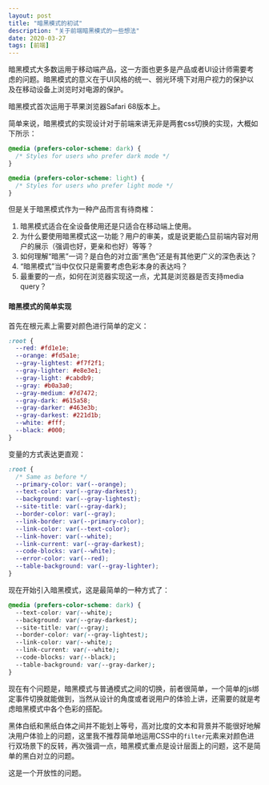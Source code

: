```yaml
---
layout: post
title: "暗黑模式的初试"
description: "关于前端暗黑模式的一些想法"
date: 2020-03-27
tags: [前端]
---
```


暗黑模式大多数运用于移动端产品，这一方面也更多是产品或者UI设计师需要考虑的问题。暗黑模式的意义在于UI风格的统一、弱光环境下对用户视力的保护以及在移动设备上浏览时对电源的保护。

暗黑模式首次运用于苹果浏览器Safari 68版本上。

<!--more-->

简单来说，暗黑模式的实现设计对于前端来讲无非是两套css切换的实现，大概如下所示：

```css
@media (prefers-color-scheme: dark) {
  /* Styles for users who prefer dark mode */
}

@media (prefers-color-scheme: light) {
  /* Styles for users who prefer light mode */
}
```

但是关于暗黑模式作为一种产品而言有待商榷：

1. 暗黑模式适合在全设备使用还是只适合在移动端上使用。
2. 为什么要使用暗黑模式这一功能？用户的审美，或是说更能凸显前端内容对用户的展示（强调也好，更亲和也好）等等？
3. 如何理解“暗黑”一词？是白色的对立面“黑色”还是有其他更广义的深色表达？
4. “暗黑模式”当中仅仅只是需要考虑色彩本身的表达吗？
5. 最重要的一点，如何在浏览器实现这一点，尤其是浏览器是否支持media query？

#### 暗黑模式的简单实现

首先在根元素上需要对颜色进行简单的定义：

```css
:root {
  --red: #fd1e1e;
  --orange: #fd5a1e;
  --gray-lightest: #f7f2f1;
  --gray-lighter: #e8e3e1;
  --gray-light: #cabdb9;
  --gray: #b0a3a0;
  --gray-medium: #7d7472;
  --gray-dark: #615a58;
  --gray-darker: #463e3b;
  --gray-darkest: #221d1b;
  --white: #fff;
  --black: #000;
}
```

变量的方式表达更直观：

```css
:root {
  /* Same as before */
  --primary-color: var(--orange);
  --text-color: var(--gray-darkest);
  --background: var(--gray-lightest);
  --site-title: var(--gray-dark);
  --border-color: var(--gray);
  --link-border: var(--primary-color);
  --link-color: var(--text-color);
  --link-hover: var(--white);
  --link-current: var(--gray-darkest);
  --code-blocks: var(--white);
  --error-color: var(--red);
  --table-background: var(--gray-lighter);
}
```

现在开始引入暗黑模式，这是最简单的一种方式了：

```css
@media (prefers-color-scheme: dark) {
  --text-color: var(--white);
  --background: var(--gray-darkest);
  --site-title: var(--gray);
  --border-color: var(--gray-lightest);
  --link-color: var(--white);
  --link-current: var(--white);
  --code-blocks: var(--black);
  --table-background: var(--gray-darker);
}
```

现在有个问题是，暗黑模式与普通模式之间的切换，前者很简单，一个简单的js绑定事件切换就能做到，当然从设计的角度或者说用户的体验上讲，还需要的就是考虑暗黑模式中各个色彩的搭配。

黑体白纸和黑纸白体之间并不能划上等号，高对比度的文本和背景并不能很好地解决用户体验上的问题，这里我不推荐简单地运用CSS中的```filter```元素来对颜色进行双场景下的反转，再次强调一点，暗黑模式重点是设计层面上的问题，这不是简单的黑白对立的问题。

这是一个开放性的问题。